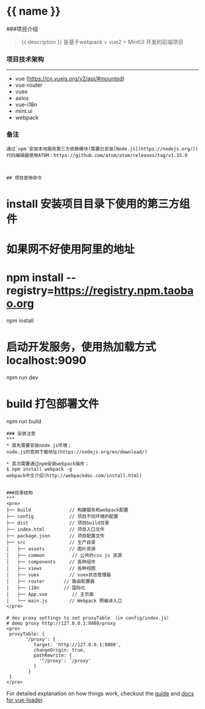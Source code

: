 # {{ name }}

###项目介绍
> {{ description }}
>  是基于webpack + vue2 + MintUI 开发的前端项目

### 项目技术架构

***
*  vue  (https://cn.vuejs.org/v2/api/#mounted)
*  vue-router
*  vuex
*  axios
*  vue-i18n
*  mint.ui
*  webpack

### 备注
```
通过`npm`安装本地服务第三方依赖模块(需要已安装[Node.js](https://nodejs.org/))
代码编辑器使用ATOM：https://github.com/atom/atom/releases/tag/v1.15.0



## 项目使用命令

``` 
# install 安装项目目录下使用的第三方组件
# 如果网不好使用阿里的地址
# npm install --registry=https://registry.npm.taobao.org
npm install

# 启动开发服务，使用热加载方式 localhost:9090
npm run dev

# build 打包部署文件
npm run build

```
### 安装注意
***
* 首先需要安装node.js环境；
node.js的官网下载地址(https://nodejs.org/en/download/)

* 其次需要通过npm安装webpack插件；
$ npm install webpack -g
webpack中文介绍(http://webpackdoc.com/install.html)


###目录结构
***
<pre>
├── build              // 构建服务和webpack配置
├── config             // 项目不同环境的配置
├── dist               // 项目build目录
├── index.html         // 项目入口文件
├── package.json       // 项目配置文件
├── src                // 生产目录
│   ├── assets         // 图片资源
│   ├── common          // 公共的css js 资源
│   ├── components     // 各种组件
│   ├── views          // 各种视图
│   ├── vuex           // vuex状态管理器
│   ├── router		 // 路由配置器
│   ├── i18n		 // 国际化
│   ├── App.vue         // 主页面 
│   └── main.js        // Webpack 预编译入口
</pre>

# dev proxy settings to set proxyTable （in config/index.js）
# demo proxy http://127.0.0.1:8080/proxy
<pre>
 proxyTable: {
       '/proxy': {
          target: 'http://127.0.0.1:8080',
          changeOrigin: true,
          pathRewrite: {
            '^/proxy': '/proxy'
          }
        }
 }
</pre>
 ```

For detailed explanation on how things work, checkout the [guide](http://vuejs-templates.github.io/webpack/) and [docs for vue-loader](http://vuejs.github.io/vue-loader).
